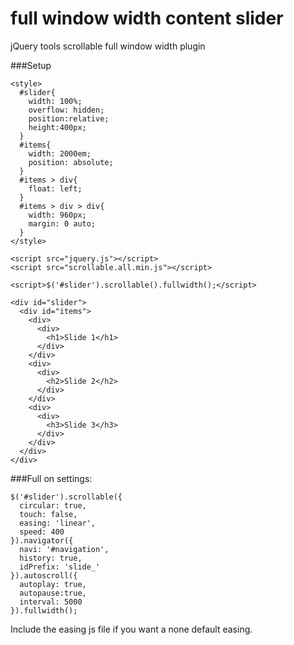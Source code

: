 full window width content slider
================================

jQuery tools scrollable full window width plugin

###Setup


    <style>
      #slider{
        width: 100%;
        overflow: hidden;
        position:relative;
        height:400px;
      }
      #items{  
        width: 2000em;
        position: absolute;
      }
      #items > div{
        float: left;
      }
      #items > div > div{
        width: 960px;
        margin: 0 auto;
      }
    </style>
    
    <script src="jquery.js"></script>
    <script src="scrollable.all.min.js"></script>
    
    <script>$('#slider').scrollable().fullwidth();</script>  

    <div id="slider">
      <div id="items">
        <div>
          <div>
            <h1>Slide 1</h1>
          </div>
        </div>
        <div>
          <div>
            <h2>Slide 2</h2>
          </div>
        </div>
        <div>
          <div>
            <h3>Slide 3</h3>
          </div>
        </div>
      </div>
    </div>

###Full on settings:

    $('#slider').scrollable({ 
      circular: true, 
      touch: false, 
      easing: 'linear', 
      speed: 400
    }).navigator({ 
      navi: '#navigation',
      history: true,
      idPrefix: 'slide_'
    }).autoscroll({ 
      autoplay: true,
      autopause:true, 
      interval: 5000 
    }).fullwidth();
  
  Include the easing js file if you want a none default easing.
